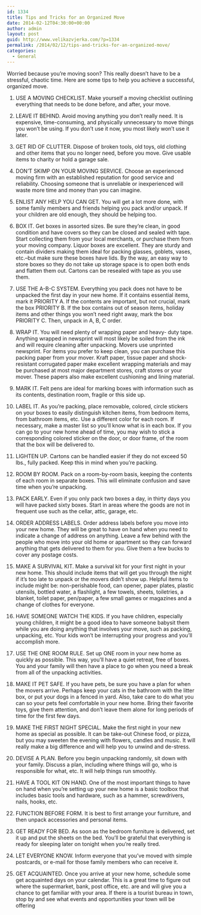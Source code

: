 ```yaml
---
id: 1334
title: Tips and Tricks for an Organized Move
date: 2014-02-12T04:30:00+00:00
author: admin
layout: post
guid: http://www.velikazvjerka.com/?p=1334
permalink: /2014/02/12/tips-and-tricks-for-an-organized-move/
categories:
  - General
---
```

Worried because you&#8217;re moving soon? This really doesn&#8217;t have to be a stressful, chaotic time. Here are some tips to help you achieve a successful, organized move.

1. USE A MOVING CHECKLIST. Make yourself a moving checklist outlining everything that needs to be done before, and after, your move.

2. LEAVE IT BEHIND. Avoid moving anything you don&#8217;t really need. It is expensive, time-consuming, and physically unnecessary to move things you won&#8217;t be using. If you don&#8217;t use it now, you most likely won&#8217;t use it later.

3. GET RID OF CLUTTER. Dispose of broken tools, old toys, old clothing and other items that you no longer need, before you move. Give usable items to charity or hold a garage sale.

4. DON&#8217;T SKIMP ON YOUR MOVING SERVICE. Choose an experienced moving firm with an established reputation for good service and reliability. Choosing someone that is unreliable or inexperienced will waste more time and money than you can imagine.

5. ENLIST ANY HELP YOU CAN GET. You will get a lot more done, with some family members and friends helping you pack and/or unpack. If your children are old enough, they should be helping too.

6. BOX IT. Get boxes in assorted sizes. Be sure they&#8217;re clean, in good condition and have covers so they can be closed and sealed with tape. Start collecting them from your local merchants, or purchase them from your moving company. Liquor boxes are excellent. They are sturdy and contain dividers making them ideal for packing glasses, goblets, vases, etc.&#8211;but make sure these boxes have lids. By the way, an easy way to store boxes so they do not take up storage space is to open both ends and flatten them out. Cartons can be resealed with tape as you use them.

7. USE THE A-B-C SYSTEM. Everything you pack does not have to be unpacked the first day in your new home. If it contains essential items, mark it PRIORITY A. If the contents are important, but not crucial, mark the box PRIORITY B. If the box contains out of season items, holiday items and other things you won&#8217;t need right away, mark the box PRIORITY C. Then, unpack in A, B, C order.

8. WRAP IT. You will need plenty of wrapping paper and heavy- duty tape. Anything wrapped in newsprint will most likely be soiled from the ink and will require cleaning after unpacking. Movers use unprinted newsprint. For items you prefer to keep clean, you can purchase this packing paper from your mover. Kraft paper, tissue paper and shock- resistant corrugated paper make excellent wrapping materials and may be purchased at most major department stores, craft stores or your mover. These papers also make excellent cushioning and lining material.

9. MARK IT. Felt pens are ideal for marking boxes with information such as its contents, destination room, fragile or this side up.

10. LABEL IT. As you&#8217;re packing, place removable, colored, circle stickers on your boxes to easily distinguish kitchen items, from bedroom items, from bathroom items, etc. Use a different color for each room. If necessary, make a master list so you&#8217;ll know what is in each box. If you can go to your new home ahead of time, you may wish to stick a corresponding colored sticker on the door, or door frame, of the room that the box will be delivered to.

11. LIGHTEN UP. Cartons can be handled easier if they do not exceed 50 lbs., fully packed. Keep this in mind when you&#8217;re packing.

12. ROOM BY ROOM. Pack on a room-by-room basis, keeping the contents of each room in separate boxes. This will eliminate confusion and save time when you&#8217;re unpacking.

13. PACK EARLY. Even if you only pack two boxes a day, in thirty days you will have packed sixty boxes. Start in areas where the goods are not in frequent use such as the cellar, attic, garage, etc.

14. ORDER ADDRESS LABELS. Order address labels before you move into your new home. They will be great to have on hand when you need to indicate a change of address on anything. Leave a few behind with the people who move into your old home or apartment so they can forward anything that gets delivered to them for you. Give them a few bucks to cover any postage costs.

15. MAKE A SURVIVAL KIT. Make a survival kit for your first night in your new home. This should include items that will get you through the night if it&#8217;s too late to unpack or the movers didn&#8217;t show up. Helpful items to include might be: non-perishable food, can opener, paper plates, plastic utensils, bottled water, a flashlight, a few towels, sheets, toiletries, a blanket, toilet paper, pen/paper, a few small games or magazines and a change of clothes for everyone.

16. HAVE SOMEONE WATCH THE KIDS. If you have children, especially young children, it might be a good idea to have someone babysit them while you are doing anything that involves your move, such as packing, unpacking, etc. Your kids won&#8217;t be interrupting your progress and you&#8217;ll accomplish more.

17. USE THE ONE ROOM RULE. Set up ONE room in your new home as quickly as possible. This way, you&#8217;ll have a quiet retreat, free of boxes. You and your family will then have a place to go when you need a break from all of the unpacking activities.

18. MAKE IT PET SAFE. If you have pets, be sure you have a plan for when the movers arrive. Perhaps keep your cats in the bathroom with the litter box, or put your dogs in a fenced in yard. Also, take care to do what you can so your pets feel comfortable in your new home. Bring their favorite toys, give them attention, and don&#8217;t leave them alone for long periods of time for the first few days.

19. MAKE THE FIRST NIGHT SPECIAL. Make the first night in your new home as special as possible. It can be take-out Chinese food, or pizza, but you may sweeten the evening with flowers, candles and music. It will really make a big difference and will help you to unwind and de-stress.

20. DEVISE A PLAN. Before you begin unpacking randomly, sit down with your family. Discuss a plan, including where things will go, who is responsible for what, etc. It will help things run smoothly.

21. HAVE A TOOL KIT ON HAND. One of the most important things to have on hand when you&#8217;re setting up your new home is a basic toolbox that includes basic tools and hardware, such as a hammer, screwdrivers, nails, hooks, etc.

22. FUNCTION BEFORE FORM. It is best to first arrange your furniture, and then unpack accessories and personal items.

23. GET READY FOR BED. As soon as the bedroom furniture is delivered, set it up and put the sheets on the bed. You&#8217;ll be grateful that everything is ready for sleeping later on tonight when you&#8217;re really tired.

24. LET EVERYONE KNOW. Inform everyone that you&#8217;ve moved with simple postcards, or e-mail for those family members who can receive it.

25. GET ACQUAINTED. Once you arrive at your new home, schedule some get acquainted days on your calendar. This is a great time to figure out where the supermarket, bank, post office, etc. are and will give you a chance to get familiar with your area. If there is a tourist bureau in town, stop by and see what events and opportunities your town will be offering